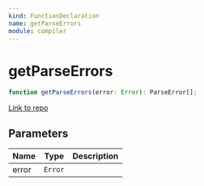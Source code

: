 ```yaml
---
kind: FunctionDeclaration
name: getParseErrors
module: compiler
---
```


# getParseErrors

```ts
function getParseErrors(error: Error): ParseError[];
```

[Link to repo](https://github.com/timdeschryver/angular/blob/master/packages/compiler/src/util.ts#L121-L123)

## Parameters

| Name  | Type    | Description |
| ----- | ------- | ----------- |
| error | `Error` |             |

